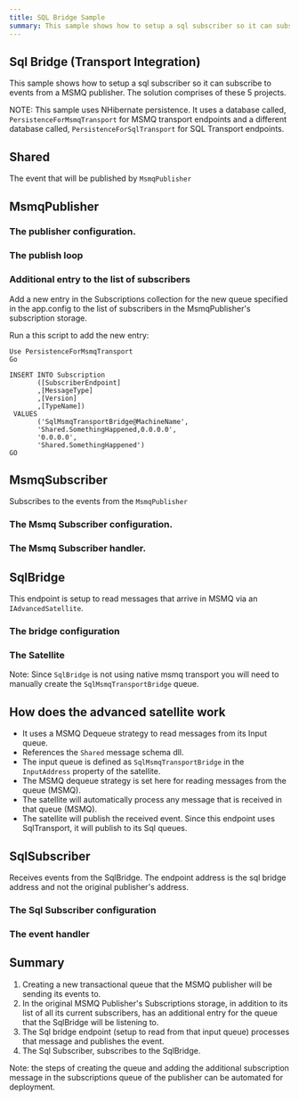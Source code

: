 ```yaml
---
title: SQL Bridge Sample
summary: This sample shows how to setup a sql subscriber so it can subscribe to events from a MSMQ publisher.
---
```


## Sql Bridge (Transport Integration)

This sample shows how to setup a sql subscriber so it can subscribe to events from a MSMQ publisher. The solution comprises of these 5 projects.

NOTE: This sample uses NHibernate persistence. It uses a database called, `PersistenceForMsmqTransport` for MSMQ transport endpoints and a different database called, `PersistenceForSqlTransport` for SQL Transport endpoints.

## Shared 

The event that will be published by `MsmqPublisher`

<!-- import event -->

## MsmqPublisher 

### The publisher configuration.

<!-- import publisher-config -->

### The publish loop

<!-- import publisher-loop -->


### Additional entry to the list of subscribers

Add a new entry in the Subscriptions collection for the new queue specified in the app.config to the list of subscribers in the MsmqPublisher's subscription storage. 

Run a this script to add the new entry:

```
Use PersistenceForMsmqTransport
Go

INSERT INTO Subscription
       ([SubscriberEndpoint]
       ,[MessageType]
       ,[Version]
       ,[TypeName])
 VALUES
       ('SqlMsmqTransportBridge@MachineName',
       'Shared.SomethingHappened,0.0.0.0',
       '0.0.0.0',
       'Shared.SomethingHappened')
GO
```

## MsmqSubscriber

Subscribes to the events from the `MsmqPublisher`

### The Msmq Subscriber configuration.

<!-- import msmqsubscriber-config -->

### The Msmq Subscriber handler.

<!-- import msmqsubscriber-handler -->

## SqlBridge 

This endpoint is setup to read messages that arrive in MSMQ via an `IAdvancedSatellite`. 

### The bridge configuration

<!-- import bridge-config -->

### The Satellite

<!-- import satellite -->

Note: Since `SqlBridge` is not using native msmq transport you will need to manually create the `SqlMsmqTransportBridge` queue.

## How does the advanced satellite work

- It uses a MSMQ Dequeue strategy to read messages from its Input queue.
- References the `Shared` message schema dll.
- The input queue is defined as `SqlMsmqTransportBridge` in the `InputAddress` property of the satellite.
- The MSMQ dequeue strategy is set here for reading messages from the queue (MSMQ).
- The satellite will automatically process any message that is received in that queue (MSMQ).
- The satellite will publish the received event. Since this endpoint uses SqlTransport, it will publish to its Sql queues. 

## SqlSubscriber

Receives events from the SqlBridge. The endpoint address is the sql bridge address and not the original publisher's address.

### The Sql Subscriber configuration

<!-- import sqlsubscriber-config -->


### The event handler

<!-- import sqlsubscriber-handler -->

## Summary

1. Creating a new transactional queue that the MSMQ publisher will be sending its events to.
2. In the original MSMQ Publisher's Subscriptions storage, in addition to its list of all its current subscribers, has an additional entry for the queue that the SqlBridge will be listening to.
3. The Sql bridge endpoint (setup to read from that input queue) processes that message and publishes the event.
4. The Sql Subscriber, subscribes to the SqlBridge.

Note: the steps of creating the queue and adding the additional subscription message in the subscriptions queue of the publisher can be automated for deployment. 